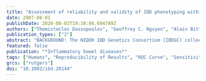 ```yaml
---
title: "Assessment of reliability and validity of IBD phenotyping within the National Institutes of Diabetes and Digestive and Kidney Diseases (NIDDK) IBD Genetics Consortium (IBDGC)."
date: 2007-08-01
publishDate: 2020-08-03T19:38:06.694789Z
authors: ["Themistocles Dassopoulos", "Geoffrey C. Nguyen", "Alain Bitton", "Gillian P. Bromfield", "L. Philip Schumm", "Yahong Wu", "Abdul Elkadri", "Miguel Regueiro", "Benjamin Siemanowski", "Esther A. Torres", "Federico J. Gregory", "Sunanda V. Kane", "Laura E. Harrell", "Denis Franchimont", "Jean-Paul Achkar", "Anne Griffiths", "Steven R. Brant", "John D. Rioux", "Kent D. Taylor", "Richard H. Duerr", "Mark S. Silverberg", "Judy H. Cho", "A. Hillary Steinhart"]
publication_types: ["2"]
abstract: "BACKGROUND: The NIDDK IBD Genetics Consortium (IBDGC) collects DNA and phenotypic data from inflammatory bowel disease (IBD) subjects to provide a resource for genetic studies. No previous studies have been performed on the reliability and validity of phenotypic determinations in either Crohn's disease (CD) or ulcerative colitis (UC) using primary records. Our aim was to determine the reliability and validity of these phenotypic assessments. METHODS: The de-identified records of 30 IBD patients were reviewed by 2 phenotypers per center using a standard protocol for phenotypic assessment. Each phenotyper evaluated 10 charts on 2 occasions 5 months apart. Reliability was expressed as the kappa (kappa) statistic. Performance characteristics were determined by comparison to a consensus-derived \"gold standard\" and by generation of receiver operating characteristic (ROC) curves. RESULTS: Agreement for diagnosis was excellent (kappa = 0.82; 95% confidence interval [CI]: 0.71-0.92). Agreement for  CD location was good for jejunal, ileal, colorectal, and perianal disease with kappa between 0.60 and 0.74 but was fair for esophagogastroduodenal (kappa = 0.36). Agreement for UC extent (kappa = 0.67; 95% CI: 0.48-0.85), and CD behavior (kappa = 0.67; 95% CI: 0.49-0.83) were very good. Area under the ROC curves was greater than 0.84 for diagnosis, CD behavior, UC extent, and ileal and colonic CD location. CONCLUSIONS: IBD phenotype classification using a standard protocol exhibited very good to excellent inter- and intrarater agreement and validity. This study highlights the importance of standard protocols in generating reliable and valid phenotypic assessments. The data will facilitate estimates of phenotyping misclassification rates that should be considered when making inferences from IBD genotype-phenotype studies."
featured: false
publication: "*Inflammatory bowel diseases*"
tags: ["Humans", "Reproducibility of Results", "ROC Curve", "Sensitivity and Specificity", "*Phenotype", "Crohn Disease/genetics", "Colitis", "Ulcerative/genetics", "Inflammatory Bowel Diseases/classification/*genetics", "Observer Variation"]
grcs: ["rutgers"]
doi: "10.1002/ibd.20144"
---
```


